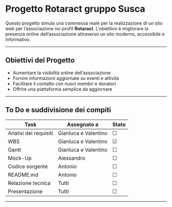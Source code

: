 # Progetto Rotaract gruppo Susca

Questo progetto simula una commessa reale per la realizzazione di un sito web per l’associazione no-profit **Rotaract**. L’obiettivo è migliorare la presenza online dell’associazione attraverso un sito moderno, accessibile e informativo.

---

## Obiettivi del Progetto

- Aumentare la visibilità online dell’associazione
- Fornire informazioni aggiornate su eventi e attività
- Facilitare il contatto con nuovi membri e donatori
- Offrire una piattaforma semplice da aggiornare

---

## To Do e suddivisione dei compiti


| Task                  | Assegnato a            | Stato |
|-----------------------|------------------------|-------|
| Analisi dei requisiti | Gianluca e Valentino   |☐|
| WBS                   | Gianluca e Valentino   |☑|
| Gantt                 | Gianluca e Valentino   |☐|
| Mock-Up               | Alessandro             |☐|
| Codice sorgente       | Antonio                |☐|
| README.md             | Antonio                |☐|
| Relazione tecnica     | Tutti                  |☐|
| Presentazione         | Tutti                  |☐|

---

